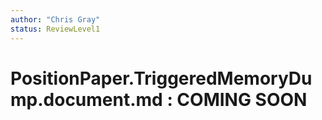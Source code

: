 ```yaml
---
author: "Chris Gray"
status: ReviewLevel1
---
```


# PositionPaper.TriggeredMemoryDump.document.md : COMING SOON
